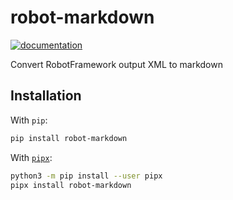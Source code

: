 # robot-markdown

<!-- [![ci](https://github.com/chme/python-robot-markdown/workflows/ci/badge.svg)](https://github.com/chme/python-robot-markdown/actions?query=workflow%3Aci) -->
[![documentation](https://img.shields.io/badge/docs-mkdocs%20material-blue.svg?style=flat)](https://chme.github.io/python-robot-markdown/)
<!-- [![pypi version](https://img.shields.io/pypi/v/robot-markdown.svg)](https://pypi.org/project/robot-markdown/) -->

Convert RobotFramework output XML to markdown


## Installation

With `pip`:

```bash
pip install robot-markdown
```

With [`pipx`](https://github.com/pipxproject/pipx):

```bash
python3 -m pip install --user pipx
pipx install robot-markdown
```
